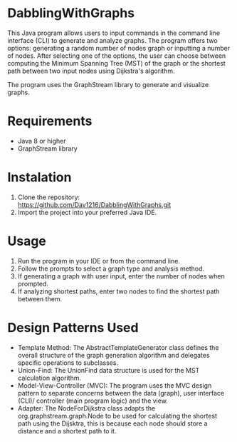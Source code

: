 # DabblingWithGraphs
This Java program allows users to input commands in the command line interface (CLI) to generate and analyze graphs. The program offers two options: generating a random number of nodes graph or inputting a number of nodes. After selecting one of the options, the user can choose between computing the Minimum Spanning Tree (MST) of the graph or the shortest path between two input nodes using Dijkstra's algorithm.

The program uses the GraphStream library to generate and visualize graphs.

# Requirements
* Java 8 or higher
* GraphStream library

# Instalation
1. Clone the repository: https://github.com/Dav1216/DabblingWithGraphs.git
2. Import the project into your preferred Java IDE.

# Usage
1. Run the program in your IDE or from the command line.
2. Follow the prompts to select a graph type and analysis method.
3. If generating a graph with user input, enter the number of nodes when prompted.
4. If analyzing shortest paths, enter two nodes to find the shortest path between them.

# Design Patterns Used
* Template Method: The AbstractTemplateGenerator class defines the overall structure of the graph generation algorithm and delegates specific operations to subclasses.
* Union-Find: The UnionFind data structure is used for the MST calculation algorithm.
* Model-View-Controller (MVC): The program uses the MVC design pattern to separate concerns between the data (graph), user interface (CLI)/ controller (main program logic) and the view.
* Adapter: The NodeForDijkstra class adapts the org.graphstream.graph.Node to be used for calculating the shortest path using the Dijsktra, this is because each node should store a distance and a shortest path to it. 

